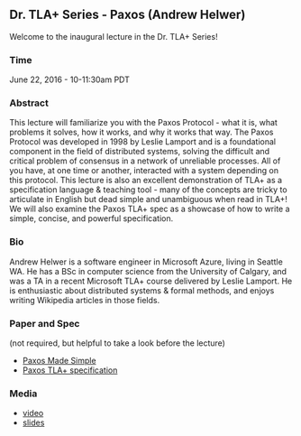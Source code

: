 ## Dr. TLA+ Series - Paxos (Andrew Helwer)

Welcome to the inaugural lecture in the Dr. TLA+ Series!

### Time
June 22, 2016 - 10-11:30am PDT

### Abstract
This lecture will familiarize you with the Paxos Protocol - what it is, what problems it solves, how it works, and why it works that way. The Paxos Protocol was developed in 1998 by Leslie Lamport and is a foundational component in the field of distributed systems, solving the difficult and critical problem of consensus in a network of unreliable processes. All of you have, at one time or another, interacted with a system depending on this protocol. This lecture is also an excellent demonstration of TLA+ as a specification language & teaching tool - many of the concepts are tricky to articulate in English but dead simple and unambiguous when read in TLA+! We will also examine the Paxos TLA+ spec as a showcase of how to write a simple, concise, and powerful specification.

### Bio
Andrew Helwer is a software engineer in Microsoft Azure, living in Seattle WA. He has a BSc in computer science from the University of Calgary, and was a TA in a recent Microsoft TLA+ course delivered by Leslie Lamport. He is enthusiastic about distributed systems & formal methods, and enjoys writing Wikipedia articles in those fields. 

### Paper and Spec
(not required, but helpful to take a look before the lecture)
+ [Paxos Made Simple](http://research.microsoft.com/en-us/um/people/lamport/pubs/paxos-simple.pdf)
+ [Paxos TLA+ specification](http://research.microsoft.com/en-us/um/people/chengh/private/Paxos.tla)

### Media
+ [video](https://www.youtube.com/watch?v=zCaJSrTmUFA)
+ [slides](http://www.slideshare.net/DrTlaplusSeries/dr-tla-series-paxos)
